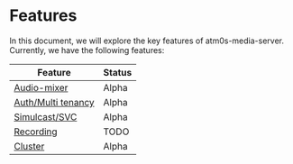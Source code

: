 # Features

In this document, we will explore the key features of atm0s-media-server. Currently, we have the following features:

|           Feature               | Status |
|---------------------------------|--------|
| [Audio-mixer](./audio-mixer.md) | Alpha  |
| [Auth/Multi tenancy](./authentication-and-multi-tenancy.md) | Alpha  |
| [Simulcast/SVC](./simulcast-svc.md) | Alpha  |
| [Recording](./recording.md) | TODO  |
| [Cluster](./cluster.md) | Alpha  |